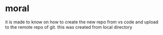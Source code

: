 # moral 
it is made to know on how to create the new repo from vs code and upload to the remote repo of git.
this was created from local
 directory
